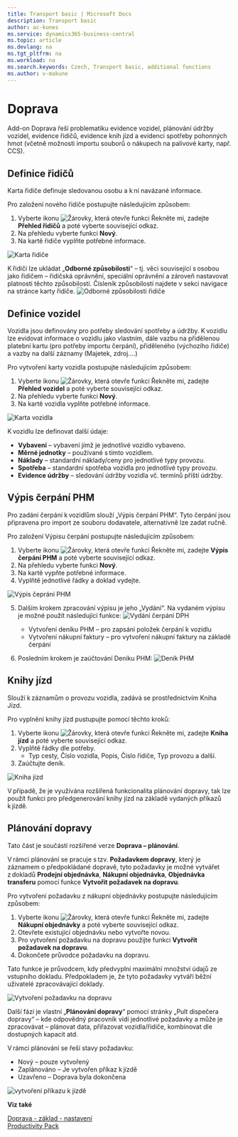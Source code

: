 ```yaml
---
title: Transport basic | Microsoft Docs
description: Transport basic
author: ac-kunes
ms.service: dynamics365-business-central
ms.topic: article
ms.devlang: na
ms.tgt_pltfrm: na
ms.workload: na
ms.search.keywords: Czech, Transport basic, additional functions
ms.author: v-makune
---
```

# Doprava

Add-on Doprava řeší problematiku evidence vozidel, plánování údržby vozidel, evidence řidičů, evidence knih jízd a evidenci spotřeby pohonných hmot (včetně možnosti importu souborů o nákupech na palivové karty, např. CCS).

## Definice řidičů
Karta řidiče definuje sledovanou osobu a k ní navázané informace.  

Pro založení nového řidiče postupujte následujícím způsobem:
1. Vyberte ikonu ![Žárovky, která otevře funkci Řekněte mi](media/ui-search/search_small.png "Řekněte mi, co chcete dělat"), zadejte **Přehled řidičů** a poté vyberte související odkaz.
2. Na přehledu vyberte funkci **Nový**.
3. Na kartě řidiče vyplňte potřebné informace.

![Karta řidiče](media/ac_transport_drivercard.png)

K řidiči lze ukládat „**Odborné způsobilosti**“ – tj. věci související s osobou jako řidičem – řidičská oprávnění, speciální oprávnění a zároveň nastavovat platnosti těchto způsobilostí. Čísleník způsobilostí najdete v sekci navigace na stránce karty řidiče.
![Odborné způsobilosti řidiče](media/ac_transport_driver_zp.png)


## Definice vozidel
Vozidla jsou definovány pro potřeby sledování spotřeby a údržby. K vozidlu lze evidovat informace o vozidlu jako vlastním, dále vazbu na přidělenou platební kartu (pro potřeby importu čerpání), přiděleného (výchozího řidiče) a vazby na další záznamy (Majetek, zdroj….) 

Pro vytvoření karty vozidla postupujte následujícím způsobem:
1. Vyberte ikonu ![Žárovky, která otevře funkci Řekněte mi](media/ui-search/search_small.png "Řekněte mi, co chcete dělat"), zadejte **Přehled vozidel** a poté vyberte související odkaz.
2. Na přehledu vyberte funkci **Nový**.
3. Na kartě vozidla vyplňte potřebné informace.

![Karta vozidla](media/ac_transport_vehiclecard.png)

K vozidlu lze definovat další údaje: 
 - **Vybavení** – vybavení jímž je jednotlivé vozidlo vybaveno.
 - **Měrné jednotky** – používané s tímto vozidlem.
 - **Náklady** – standardní náklady/ceny pro jednotlivé typy provozu.
 - **Spotřeba** – standardní spotřeba vozidla pro jednotlivé typy provozu.
 - **Evidence údržby** – sledování údržby vozidla vč. termínů příští údržby.

## Výpis čerpání PHM 
Pro zadání čerpání k vozidlům slouží „Výpis čerpání PHM“. Tyto čerpání jsou připravena pro import ze souboru dodavatele, alternativně lze zadat ručně. 


Pro založení Výpisu čerpání postupujte následujícím způsobem:
1. Vyberte ikonu ![Žárovky, která otevře funkci Řekněte mi](media/ui-search/search_small.png "Řekněte mi, co chcete dělat"), zadejte **Výpis čerpání PHM** a poté vyberte související odkaz.
2. Na přehledu vyberte funkci **Nový**.
3. Na kartě vypňte potřebné informace.
4. Vyplňtě jednotlivé řádky a doklad vydejte.

![Výpis čeprání PHM](media/ac_transport_phm_PHMV.png)

5. Dalším krokem zpracování výpisu je jeho „Vydání“. Na vydaném výpisu je možné použít následující funkce: 
    ![Vydání čerpání DPH](media/ac_transport_phm_PHM_release.png)
    - Vytvoření deníku PHM – pro zapsání položek čerpání k vozidlu 
    - Vytvoření nákupní faktury – pro vytvoření nákupní faktury na základě čerpání 

6. Posledním krokem je zaúčtování Deníku PHM: 
    ![Deník PHM](media/ac_transport_phm_journal.png)

## Knihy jízd
Slouží k záznamům o provozu vozidla, zadává se prostřednictvím Kniha Jízd. 

Pro vyplnění knihy jízd pustupujte pomocí těchto kroků:
1. Vyberte ikonu ![Žárovky, která otevře funkci Řekněte mi](media/ui-search/search_small.png "Řekněte mi, co chcete dělat"), zadejte **Kniha jízd** a poté vyberte související odkaz.
2. Vyplňtě řádky dle potřeby.
    - Typ cesty, Číslo vozidla, Popis, Číslo řidiče, Typ provozu a další.
3. Zaúčtujte deník.

![Kniha jízd](media/ac_transport_rides_journal.png)

V případě, že je využívána rozšířená funkcionalita plánování dopravy, tak lze použít funkci pro předgenerování knihy jízd na základě vydaných příkazů k jízdě. 

## Plánování dopravy 

Tato část je součástí rozšířené verze **Doprava – plánování**. 

V rámci plánování se pracuje s tzv. **Požadavkem dopravy**, který je záznamem o předpokládané dopravě, tyto požadavky je možné vytvářet z dokladů **Prodejní objednávka**, **Nákupní objednávka**, **Objednávka transferu** pomocí funkce **Vytvořit požadavek na dopravu**. 

Pro vytvoření požadavku z nákupní objednávky postupujte následujícím způsobem:
1. Vyberte ikonu ![Žárovky, která otevře funkci Řekněte mi](media/ui-search/search_small.png "Řekněte mi, co chcete dělat"), zadejte **Nákupní objednávky** a poté vyberte související odkaz.
2. Otevřete existující objednávku nebo vytvořte novou.
3. Pro vytvoření požadavku na dopravu použijte funkci **Vytvořit požadavek na dopravu**.
4. Dokončete průvodce požadavku na dopravu.

Tato funkce je průvodcem, kdy předvyplní maximální množství údajů ze vstupního dokladu. Předpokladem je, že tyto požadavky vytváří běžní uživatelé zpracovávající doklady. 

![Vytvoření požadavku na dopravu](media/ac_transport_planning.png)

Další fází je vlastní „**Plánování dopravy**“ pomocí stránky „Pult dispečera dopravy“ – kde odpovědný pracovník vidí jednotlivé požadavky a může je zpracovávat – plánovat data, přiřazovat vozidla/řidiče, kombinovat dle dostupných kapacit atd. 

V rámci plánování se řeší stavy požadavku: 
- Nový – pouze vytvořený 
- Zaplánováno – Je vytvořen příkaz k jízdě 
- Uzavřeno – Doprava byla dokončena 

![vytvoření příkazu k jízdě](media/ac_transport_rideorder.png)

**Viz také**

[Doprava - základ - nastavení](ac-transport-basic-setup.md)  
[Productivity Pack](ac-productivity-pack.md)
